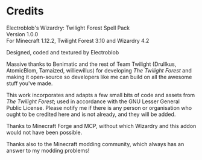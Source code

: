 # Credits

Electroblob's Wizardry: Twilight Forest Spell Pack  
Version 1.0.0  
For Minecraft 1.12.2, Twilight Forest 3.10 and Wizardry 4.2

Designed, coded and textured by Electroblob

Massive thanks to Benimatic and the rest of Team Twilight (Drullkus, AtomicBlom, Tamaized, williewillus) for developing _The Twilight Forest_ and making it open-source so developers like me can build on all the awesome stuff you've made.

This work incorporates and adapts a few small bits of code and assets from _The Twilight Forest_; used in accordance with the GNU Lesser General Public License. Please notify me if there is any person or organisation who ought to be credited here and is not already, and they will be added.

Thanks to Minecraft Forge and MCP, without which Wizardry and this addon would not have been possible.

Thanks also to the Minecraft modding community, which always has an answer to my modding problems!